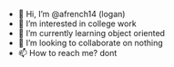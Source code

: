 - 👋 Hi, I’m @afrench14 (logan)
- 👀 I’m interested in college work
- 🌱 I’m currently learning object oriented
- 💞️ I’m looking to collaborate on nothing
- 📫 How to reach me? dont
